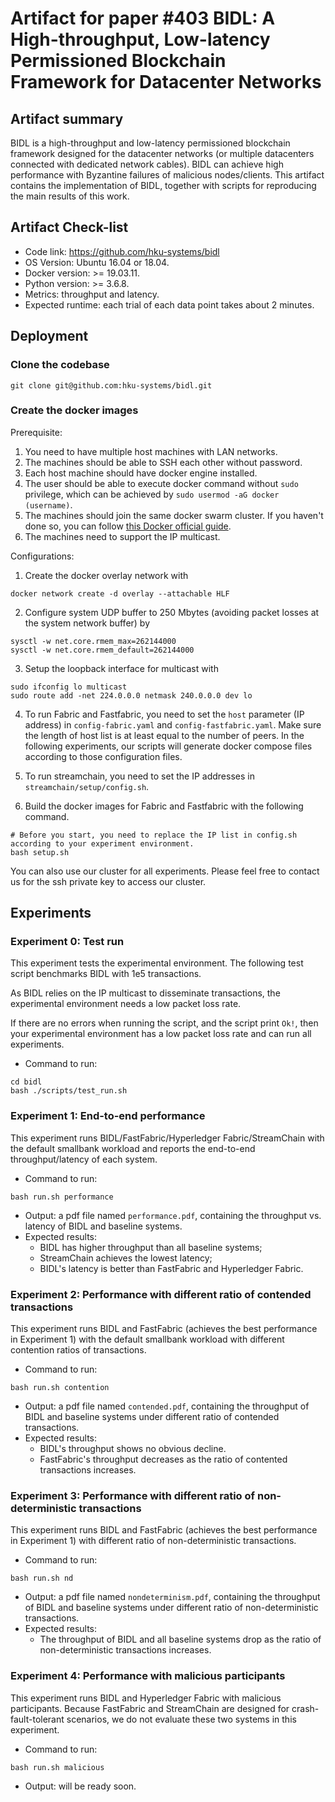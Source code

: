 # Artifact for paper #403 BIDL: A High-throughput, Low-latency Permissioned Blockchain Framework for Datacenter Networks

## Artifact summary

BIDL is a high-throughput and low-latency permissioned blockchain framework designed for the datacenter networks (or multiple datacenters connected with dedicated network cables). BIDL can achieve high performance with Byzantine failures of malicious nodes/clients. This artifact contains the implementation of BIDL, together with scripts for reproducing the main results of this work.

## Artifact Check-list

- Code link: <https://github.com/hku-systems/bidl>
- OS Version: Ubuntu 16.04 or 18.04.
- Docker version: >= 19.03.11.
- Python version: >= 3.6.8.
- Metrics: throughput and latency.
- Expected runtime: each trial of each data point takes about 2 minutes.

## Deployment

### Clone the codebase

```shell
git clone git@github.com:hku-systems/bidl.git
```
	
### Create the docker images

Prerequisite:

1. You need to have multiple host machines with LAN networks.
2. The machines should be able to SSH each other without password.
3. Each host machine should have docker engine installed.
4. The user should be able to execute docker command without `sudo` privilege, which can be achieved by `sudo usermod -aG docker (username)`.
5. The machines should join the same docker swarm cluster. If you haven't done so, you can follow [this Docker official guide](https://docs.docker.com/engine/swarm/swarm-tutorial/).
6. The machines need to support the IP multicast.

Configurations:

1. Create the docker overlay network with

```shell
docker network create -d overlay --attachable HLF
```

2. Configure system UDP buffer to 250 Mbytes (avoiding packet losses at the system network buffer) by

```shell
sysctl -w net.core.rmem_max=262144000
sysctl -w net.core.rmem_default=262144000
```

3. Setup the loopback interface for multicast with

```shell
sudo ifconfig lo multicast
sudo route add -net 224.0.0.0 netmask 240.0.0.0 dev lo
```

4. To run Fabric and Fastfabric, you need to set the `host` parameter (IP address) in `config-fabric.yaml` and `config-fastfabric.yaml`. Make sure the length of host list is at least equal to the number of peers. In the following experiments, our scripts will generate docker compose files according to those configuration files. 

5. To run streamchain, you need to set the IP addresses in `streamchain/setup/config.sh`.

6. Build the docker images for Fabric and Fastfabric with the following command.
 
 ```shell
# Before you start, you need to replace the IP list in config.sh according to your experiment environment. 
bash setup.sh
```

You can also use our cluster for all experiments. Please feel free to contact us for the ssh private key to access our cluster.

## Experiments

### Experiment 0: Test run

This experiment tests the experimental environment. The following test script benchmarks BIDL with 1e5 transactions.

As BIDL relies on the IP multicast to disseminate transactions, the experimental environment needs a low packet loss rate. 

If there are no errors when running the script, and the script print `Ok!`, then your experimental environment has a low packet loss rate and can run all experiments.

- Command to run:

```shell
cd bidl
bash ./scripts/test_run.sh
```

### Experiment 1: End-to-end performance

This experiment runs BIDL/FastFabric/Hyperledger Fabric/StreamChain with the default smallbank workload and reports the end-to-end throughput/latency of each system.

- Command to run:

```shell
bash run.sh performance
```

- Output: a pdf file named `performance.pdf`, containing the throughput vs. latency of BIDL and baseline systems.
- Expected results:
	- BIDL has higher throughput than all baseline systems;
	- StreamChain achieves the lowest latency;
	- BIDL's latency is better than FastFabric and Hyperledger Fabric.

### Experiment 2: Performance with different ratio of contended transactions

This experiment runs BIDL and FastFabric (achieves the best performance in Experiment 1) with the default smallbank workload with different contention ratios of transactions.

- Command to run:

```shell
bash run.sh contention
```

- Output: a pdf file named `contended.pdf`, containing the throughput of BIDL and baseline systems under different ratio of contended transactions.
- Expected results:
	- BIDL's throughput shows no obvious decline.
	- FastFabric's throughput decreases as the ratio of contented transactions increases.

### Experiment 3: Performance with different ratio of non-deterministic transactions

This experiment runs BIDL and FastFabric (achieves the best performance in Experiment 1) with different ratio of non-deterministic transactions.

- Command to run:

```shell
bash run.sh nd 
```

- Output: a pdf file named `nondeterminism.pdf`, containing the throughput of BIDL and baseline systems under different ratio of non-deterministic transactions.
- Expected results:
  - The throughput of BIDL and all baseline systems drop as the ratio of non-deterministic transactions increases.

### Experiment 4: Performance with malicious participants

This experiment runs BIDL and Hyperledger Fabric with malicious participants.  Because FastFabric and StreamChain are designed for crash-fault-tolerant scenarios, we do not evaluate these two systems in this experiment.

- Command to run:

```shell
bash run.sh malicious
```

- Output: will be ready soon.
